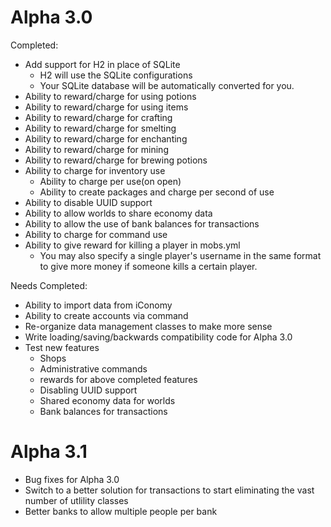 Alpha 3.0
============
Completed:

* Add support for H2 in place of SQLite
  * H2 will use the SQLite configurations
  * Your SQLite database will be automatically converted for you.
* Ability to reward/charge for using potions
* Ability to reward/charge for using items
* Ability to reward/charge for crafting
* Ability to reward/charge for smelting
* Ability to reward/charge for enchanting
* Ability to reward/charge for mining
* Ability to reward/charge for brewing potions
* Ability to charge for inventory use
  * Ability to charge per use(on open)
  * Ability to create packages and charge per second of use
* Ability to disable UUID support
* Ability to allow worlds to share economy data
* Ability to allow the use of bank balances for transactions
* Ability to charge for command use
* Ability to give reward for killing a player in mobs.yml
  * You may also specify a single player's username in the same format to
  give more money if someone kills a certain player.


Needs Completed:

* Ability to import data from iConomy
* Ability to create accounts via command
* Re-organize data management classes to make more sense
* Write loading/saving/backwards compatibility code for Alpha 3.0
* Test new features
  * Shops
  * Administrative commands
  * rewards for above completed features
  * Disabling UUID support
  * Shared economy data for worlds
  * Bank balances for transactions


Alpha 3.1
================

* Bug fixes for Alpha 3.0
* Switch to a better solution for transactions to start eliminating the vast number of utlility classes
* Better banks to allow multiple people per bank